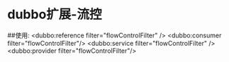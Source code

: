 # dubbo扩展-流控
##使用:
	<dubbo:reference filter="flowControlFilter" /> <!-- 消费方调用过程拦截 -->
	<dubbo:consumer filter="flowControlFilter"/> <!-- 消费方调用过程缺省拦截器 -->
	<dubbo:service filter="flowControlFilter" /> <!-- 提供方调用过程拦截 -->
	<dubbo:provider filter="flowControlFilter"/> <!-- 提供方调用过程缺省拦截器 -->
